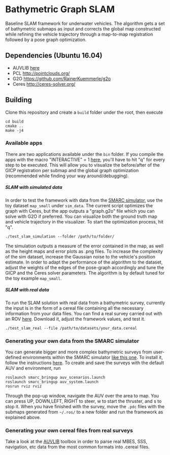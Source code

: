 # Bathymetric Graph SLAM

Baseline SLAM framework for underwater vehicles.
The algorithm gets a set of bathymetric submaps as input and corrects the global map constructed while refining the vehicle trajectory through a map-to-map registration followed by a pose graph optimization. 

## Dependencies (Ubuntu 16.04)
* AUVLIB [here](https://github.com/nilsbore/auvlib) 
* PCL  http://pointclouds.org/
* G2O https://github.com/RainerKuemmerle/g2o
* Ceres http://ceres-solver.org/


## Building

Clone this repository and create a `build` folder under the root, then execute
```
cd build
cmake ..
make -j4
```

### Available apps
There are two applications available under the `bin` folder.
If you compile the apps with the macro "INTERACTIVE" = 1 [here](https://github.com/ignaciotb/bathymetric_slam/tree/master/src/apps/src), you'll have to hit "q" for every step to be executed. This will allow you to visualize the before/after of the GICP registration per submap and the global graph optimization (recommended while finding your way around/debugging).

##### SLAM with simulated data
In order to test the framework with data from the [SMARC simulator](https://github.com/smarc-project), use the toy dataset `map_small` under `sim_data`. The current script optimizes the graph with Ceres, but the app outputs a "graph.g2o" file which you can solve with G2O if preferred. 
You can visualize both the ground truth map and vehicle trajectory in the visualizer. To start the optimization process, hit "q".
```
./test_slam_simulation --folder /path/to/folder/
```
The simulation outputs a measure of the error contained in the map, as well as the height maps and error plots as .png files.
To increase the complexity of the sim dataset, increase the Gaussian noise to the vehicle's position estimate.
In order to adapt the performance of the algorithm to the dataset, adjust the weights of the edges of the pose-graph accordingly and tune the GICP and the Ceres solver parameters.
The algorithm is by default tuned for the toy example `map_small`.

##### SLAM with real data
To run the SLAM solution with real data from a bathymetric survey, currently the input is in the form of a cereal file containing all the necessary information from your data files.
You can find a real survey carried out with an ROV [here](https://strands.pdc.kth.se/public/IROS-2019-Bathymetry/). Download it, adjust the framework values, and test it.
```
./test_slam_real --file /path/to/datasets/your_data.cereal
```

### Generating your own data from the SMARC simulator
You can generate bigger and more complex bathymetric surveys from user-defined environments within the SMARC simulator [like this one](https://strands.pdc.kth.se/public/IROS-2019-Bathymetry/).
To install it, follow the instructions [here](https://github.com/smarc-project/rosinstall).
To create and save the surveys with the default AUV and environment, run
```
roslaunch smarc_bringup auv_scenarios.launch
roslaunch smarc_bringup auv_system.launch
rosrun rviz rviz
```
Through the pop-up window, navigate the AUV over the area to map. You can press UP, DOWN,LEFT, RIGHT to steer, w to start the thruster, and s to stop it.
When you have finished with the survey, move the `.pdc` files with the submaps generated from `~/.ros/` to a new folder and run the framework as explained above.

### Generating your own cereal files from real surveys
Take a look at the [AUVLIB](https://github.com/nilsbore/auvlib) toolbox in order to parse real MBES, SSS, navigation, etc data from the most common formats into .cereal files.
